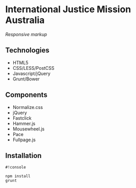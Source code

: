 # International Justice Mission Australia

_Responsive markup_

## Technologies

- HTML5
- CSS/LESS/PostCSS
- Javascript/jQuery
- Grunt/Bower

## Components

- Normalize.css
- jQuery
- Fastclick
- Hammer.js
- Mousewheel.js
- Pace
- Fullpage.js

## Installation

```
#!console

npm install
grunt
```
